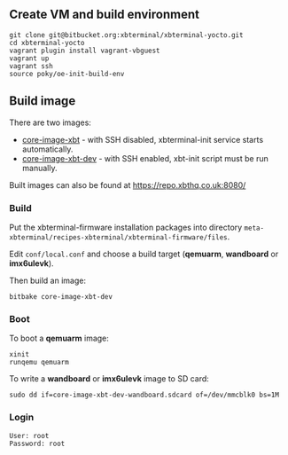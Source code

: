 ## Create VM and build environment

```
git clone git@bitbucket.org:xbterminal/xbterminal-yocto.git
cd xbterminal-yocto
vagrant plugin install vagrant-vbguest
vagrant up
vagrant ssh
source poky/oe-init-build-env
```

## Build image

There are two images:

* [core-image-xbt](meta-xbterminal/images/core-image-xbt.bb) - with SSH disabled, xbterminal-init service starts automatically.
* [core-image-xbt-dev](meta-xbterminal/images/core-image-xbt-dev.bb) - with SSH enabled, xbt-init script must be run manually.

Built images can also be found at https://repo.xbthq.co.uk:8080/

### Build

Put the xbterminal-firmware installation packages into directory `meta-xbterminal/recipes-xbterminal/xbterminal-firmware/files`.

Edit `conf/local.conf` and choose a build target (**qemuarm**, **wandboard** or **imx6ulevk**).

Then build an image:

```
bitbake core-image-xbt-dev
```

### Boot

To boot a **qemuarm** image:

```
xinit
runqemu qemuarm
```

To write a **wandboard** or **imx6ulevk** image to SD card:

```
sudo dd if=core-image-xbt-dev-wandboard.sdcard of=/dev/mmcblk0 bs=1M
```

### Login

```
User: root  
Password: root
```
